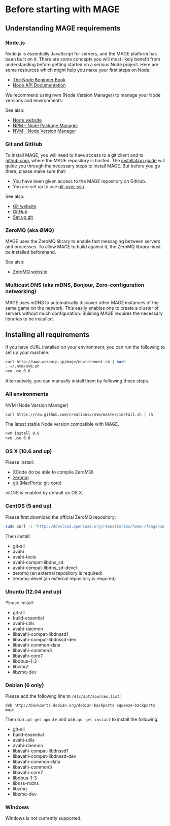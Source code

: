 # Before starting with MAGE

## Understanding MAGE requirements

### Node.js

Node.js is essentially JavaScript for servers, and the MAGE platform has been built on it. There are
some concepts you will most likely benefit from understanding before getting started on a serious
Node project. Here are some resources which might help you make your first steps on Node:

* [The Node Beginner Book](http://www.nodebeginner.org/)
* [Node API Documentation](http://nodejs.org/api/)

We recommend using nvm (Node Version Manager) to manage your Node versions and environments.

See also:

* [Node website](http://nodejs.org/)
* [NPM - Node Package Manager](https://npmjs.org/)
* [NVM - Node Version Manager](https://github.com/creationix/nvm)

### Git and GitHub

To install MAGE, you will need to have access to a git client and to [github.com](https://github.com/),
where the MAGE repository is hosted. The [installation guide](./Install.md) will guide you through
the necessary steps to install MAGE. But before you go there, please make sure that:

* You have been given access to the MAGE repository on GitHub.
* You are set up to use [git-over-ssh](https://help.github.com/articles/generating-ssh-keys).

See also:

* [Git website](http://git-scm.com/)
* [GitHub](http://github.com/)
* [Set up git](https://help.github.com/articles/set-up-git)

### ZeroMQ (aka ØMQ)

MAGE uses the ZeroMQ library to enable fast messaging between servers and processes. To allow MAGE
to build against it, the ZeroMQ library must be installed beforehand.

See also:

* [ZeroMQ website](http://www.zeromq.org/)

### Multicast DNS (aka mDNS, Bonjour, Zero-configuration networking)

MAGE uses mDNS to automatically discover other MAGE instances of the same game on the network. This
easily enables one to create a cluster of servers without much configuration. Building MAGE requires
the necessary libraries to be installed.

## Installing all requirements

If you have cURL installed on your environment, you can run the following to set up your machine.

```bash
curl http://www.wizcorp.jp/mage/environment.sh | bash
. ~/.nvm/nvm.sh
nvm use 0.8
```

Alternatively, you can manually install them by following these steps.

### All environments

NVM (Node Version Manager)

```bash
curl https://raw.github.com/creationix/nvm/master/install.sh | sh
```

The latest stable Node version compatible with MAGE.

```bash
nvm install 0.8
nvm use 0.8
```

### OS X (10.6 and up)

Please install:

* XCode (to be able to compile ZeroMQ)
* [zeromq](http://www.zeromq.org/intro:get-the-software)
* [git](http://git-scm.com/downloads) (MacPorts: git-core)

mDNS is enabled by default on OS X.

### CentOS (5 and up)

Please first download the official ZeroMQ repository:

```bash
sudo curl -s "http://download.opensuse.org/repositories/home:/fengshuo:/zeromq/CentOS_CentOS-${CENTOS_VERSION}/home:fengshuo:zeromq.repo" > /etc/yum.repos.d/zeromq.repo
```

Then install:

* git-all
* avahi
* avahi-tools
* avahi-compat-libdns_sd
* avahi-compat-libdns_sd-devel
* zeromq (an external repository is required)
* zeromq-devel (an external repository is required)

### Ubuntu (12.04 and up)

Please install:

* git-all
* build-essential
* avahi-utils
* avahi-daemon
* libavahi-compat-libdnssd1
* libavahi-compat-libdnssd-dev
* libavahi-common-data
* libavahi-common3
* libavahi-core7
* libdbus-1-3
* libzmq1
* libzmq-dev

### Debian (6 only)

Please add the following line to `/etc/apt/sources.list`:

```
deb http://backports.debian.org/debian-backports squeeze-backports main
```

Then run `apt-get update` and use `apt-get install` to install the following:

* git-all
* build-essential
* avahi-utils
* avahi-daemon
* libavahi-compat-libdnssd1
* libavahi-compat-libdnssd-dev
* libavahi-common-data
* libavahi-common3
* libavahi-core7
* libdbus-1-3
* libnss-mdns
* libzmq
* libzmq-dev

### Windows

Windows is not currently supported.

